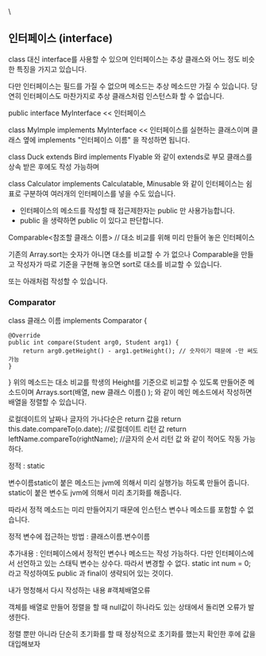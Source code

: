 
\

## 인터페이스 (interface)


class 대신 interface를 사용할 수 있으며 인터페이스는 추상 클래스와 어느 정도 비슷한 특징을 가지고 있습니다.

다만 인터페이스는 필드를 가질 수 없으며 메소드는 추상 메소드만 가질 수 있습니다.
당연히 인터페이스도 마찬가지로 추상 클래스처럼 인스턴스화 할 수 없습니다.


public interface MyInterface           << 인터페이스


class MyImple implements MyInterface  << 인터페이스를 실현하는 클래스이며 클래스 옆에 implements "인터페이스 이름" 을 작성하면 됩니다.

class Duck extends Bird implements Flyable 와 같이 extends로 부모 클래스를 상속 받은 후에도 작성 가능하며


class Calculator implements Calculatable, Minusable 와 같이
인터페이스는 쉼표로 구분하여 여러개의 인터페이스를 넣을 수도 있습니다.

* 인터페이스의 메소드를 작성할 때 접근제한자는 public 만 사용가능합니다.
* public 을 생략하면 public 이 있다고 판단합니다.


Comparable<참조할 클래스 이름> // 대소 비교를 위해 미리 만들어 놓은 인터페이스

기존의 Array.sort는 숫자가 아니면 대소를 비교할 수 가 없으나
Comparable을 만들고 작성자가 따로 기준을 구현해 놓으면 sort로 대소를 비교할 수 있습니다.

또는 아래처럼 작성할 수 있습니다.
### Comparator

class 클래스 이름 implements Comparator<Student> {

	@Override
	public int compare(Student arg0, Student arg1) {
		return arg0.getHeight() - arg1.getHeight(); // 숫자이기 때문에 -만 써도 가능
	}
}
위의 메소드는 대소 비교를 학생의 Height를 기준으로 비교할 수 있도록 만들어준 메소드이며
Arrays.sort(배열, new 클래스 이름() ); 
와 같이 메인 메소드에서 작성하면 배열을 정렬할 수 있습니다.

로컬데이트의 날짜나 글자의 가나다순은 return 값을
return this.date.compareTo(o.date);  //로컬데이트 리턴 값
return leftName.compareTo(rightName);  //글자의 순서 리턴 값
와 같이 적어도 작동 가능하다.




정적 : static


변수이름static이 붙은 메소드는 jvm에 의해서 미리 실행가능 하도록 만들어 줍니다.
static이 붙은 변수도 jvm에 의해서 미리 초기화를 해줍니다.

따라서 정적 메소드는 미리 만들어지기 때문에 인스턴스 변수나 메소드를 포함할 수 없습니다.

정적 변수에 접근하는 방법 : 클래스이름.변수이름




추가내용 : 
인터페이스에서 정적인 변수나 메소드는 작성 가능하다.
다만 인터페이스에서 선언하고 있는 스태틱 변수는 상수다. 따라서 변경할 수 없다.
static int num = 0; 
라고 작성하여도 public 과 final이 생략되어 있는 것이다.




내가 멍청해서 다시 작성하는 내용
#객체배열오류

객체를 배열로 만들어 정렬을 할 때
null값이 하나라도 있는 상태에서 돌리면 오류가 발생한다.

정렬 뿐만 아니라 단순히 초기화를 할 때 정상적으로 초기화를 했는지 확인한 후에 값을 대입해보자